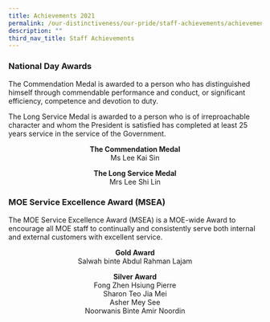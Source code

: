 ```yaml
---
title: Achievements 2021
permalink: /our-distinctiveness/our-pride/staff-achievements/achievements-2021/
description: ""
third_nav_title: Staff Achievements
---
```

### National Day Awards

The Commendation Medal is awarded to a person who has distinguished himself through commendable performance and conduct, or significant efficiency, competence and devotion to duty.

The Long Service Medal is awarded to a person who is of irreproachable character and whom the President is satisfied has completed at least 25 years service in the service of the Government.

<b><center>The Commendation Medal</b><br>
Ms Lee Kai Sin</center>

<b><center>The Long Service Medal</b><br>
Mrs Lee Shi Lin</center>

### MOE Service Excellence Award (MSEA)

The MOE Service Excellence Award (MSEA) is a MOE-wide Award to encourage all MOE staff to continually and consistently serve both internal and external customers with excellent service.

<b><center>Gold Award</b><br>
Salwah binte Abdul Rahman Lajam</center>

<b><center>Silver Award</b><br>
Fong Zhen Hsiung Pierre <br>
Sharon Teo Jia Mei <br>
Asher Mey See <br>
Noorwanis Binte Amir Noordin</center>